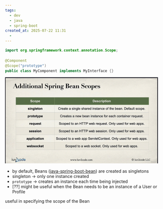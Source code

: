 ```yaml
---
tags:
  - dev
  - java
  - spring-boot
created_at: 2025-07-22 11:31
  - 
---
```

```java
import org.springframework.context.annotation.Scope;

@Component
@Scope("prototype")
public class MyComponent implements MyInterface {}
```
![](../../../attachments/Pasted%20image%2020250722104402.png)
- by default, Beans ([java-spring-boot-bean](java-spring-boot-bean.md)) are created as singletons
- singleton -> only one instance created
- `prototype` -> creates an instance each time being injected
- [??] might be useful when the Bean needs to be an instance of a User or Profile

useful in specifying the scope of the Bean